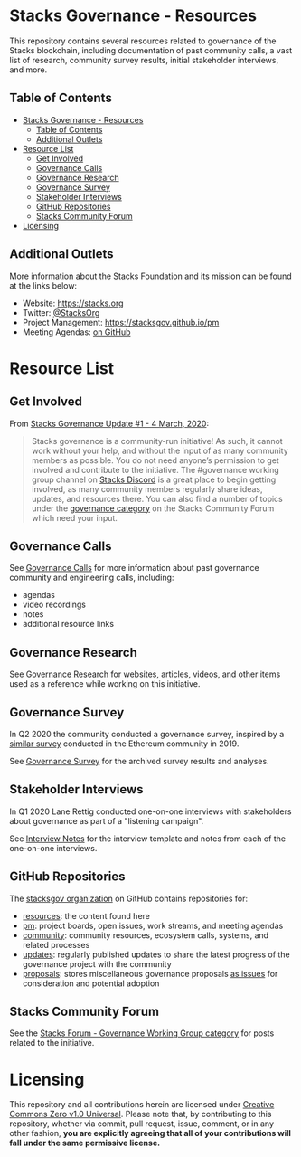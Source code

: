 # Stacks Governance - Resources

This repository contains several resources related to governance of the Stacks blockchain, including documentation of past community calls, a vast list of research, community survey results, initial stakeholder interviews, and more.

## Table of Contents

<!-- TOC -->

- [Stacks Governance - Resources](#stacks-governance---resources)
  - [Table of Contents](#table-of-contents)
  - [Additional Outlets](#additional-outlets)
- [Resource List](#resource-list)
  - [Get Involved](#get-involved)
  - [Governance Calls](#governance-calls)
  - [Governance Research](#governance-research)
  - [Governance Survey](#governance-survey)
  - [Stakeholder Interviews](#stakeholder-interviews)
  - [GitHub Repositories](#github-repositories)
  - [Stacks Community Forum](#stacks-community-forum)
- [Licensing](#licensing)

<!-- /TOC -->

## Additional Outlets

More information about the Stacks Foundation and its mission can be found at the links below:

- Website: https://stacks.org
- Twitter: [@StacksOrg](https://twitter.com/StacksOrg)
- Project Management: https://stacksgov.github.io/pm
- Meeting Agendas: [on GitHub](https://github.com/stacksgov/pm/labels/Amtg-agenda)

# Resource List

## Get Involved

From [Stacks Governance Update #1 - 4 March, 2020](https://github.com/stacksgov/updates/blob/master/updates/20200304-update-001.md):

> Stacks governance is a community-run initiative! As such, it cannot work without your help, and without the input of as many community members as possible. You do not need anyone’s permission to get involved and contribute to the initiative. The #governance working group channel on [Stacks Discord](https://discordapp.com/invite/ny6wGkx) is a great place to begin getting involved, as many community members regularly share ideas, updates, and resources there. You can also find a number of topics under the [governance category](https://forum.stacks.org/c/Working-Groups/governance/) on the Stacks Community Forum which need your input.

## Governance Calls

See [Governance Calls](https://stacksgov.github.io/resources/#/calls/) for more information about past governance community and engineering calls, including:

- agendas
- video recordings
- notes
- additional resource links

## Governance Research

See [Governance Research](https://stacksgov.github.io/resources/#/research/) for websites, articles, videos, and other items used as a reference while working on this initiative.

## Governance Survey

In Q2 2020 the community conducted a governance survey, inspired by a [similar survey](https://medium.com/coinmonks/ethereum-governance-survey-results-c67c11695f2a) conducted in the Ethereum community in 2019.

See [Governance Survey](https://stacksgov.github.io/resources/#/survey/) for the archived survey results and analyses.

## Stakeholder Interviews

In Q1 2020 Lane Rettig conducted one-on-one interviews with stakeholders about governance as part of a "listening campaign".

See [Interview Notes](https://stacksgov.github.io/resources/#/interviews/) for the interview template and notes from each of the one-on-one interviews.

## GitHub Repositories

The [stacksgov organization](https://github.com/stacksgov) on GitHub contains repositories for:

- [resources](https://stacksgov.github.io/resources): the content found here
- [pm](https://stacksgov.github.io/pm): project boards, open issues, work streams, and meeting agendas
- [community](https://github.com/stacksgov/community): community resources, ecosystem calls, systems, and related processes
- [updates](https://github.com/stacksgov/updates): regularly published updates to share the latest progress of the governance project with the community
- [proposals](https://github.com/stacksgov/proposals): stores miscellaneous governance proposals [as issues](https://github.com/stacksgov/proposals/issues) for consideration and potential adoption

## Stacks Community Forum

See the [Stacks Forum - Governance Working Group category](https://forum.stacks.org/c/Working-Groups/governance/) for posts related to the initiative.

# Licensing

This repository and all contributions herein are licensed under [Creative Commons Zero v1.0 Universal](https://github.com/stacksgov/resources/blob/master/LICENSE). Please note that, by contributing to this repository, whether via commit, pull request, issue, comment, or in any other fashion, **you are explicitly agreeing that all of your contributions will fall under the same permissive license.**

